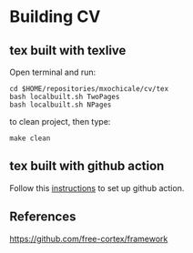 # Building CV

## tex built with texlive
Open terminal and run:
```
cd $HOME/repositories/mxochicale/cv/tex
bash localbuilt.sh TwoPages 
bash localbuilt.sh NPages 
```
to clean project, then type:
```
make clean
```

## tex built with github action 
Follow this [instructions](https://github.com/free-cortex/framework/tree/main/workflow) to set up github action.

## References 
https://github.com/free-cortex/framework
